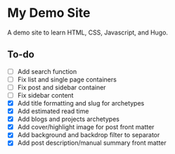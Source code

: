 # My Demo Site

A demo site to learn HTML, CSS, Javascript, and Hugo.

## To-do

- [ ] Add search function
- [ ] Fix list and single page containers
- [ ] Fix post and sidebar container
- [ ] Fix sidebar content
- [x] Add title formatting and slug for archetypes
- [x] Add estimated read time
- [x] Add blogs and projects archetypes
- [x] Add cover/highlight image for post front matter
- [x] Add background and backdrop filter to separator
- [x] Add post description/manual summary front matter
